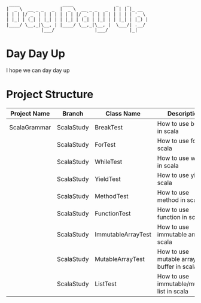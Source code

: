 
```
 ____                ____                _   _       
|  _ \  __ _ _   _  |  _ \  __ _ _   _  | | | |_ __  
| | | |/ _` | | | | | | | |/ _` | | | | | | | | '_ \ 
| |_| | (_| | |_| | | |_| | (_| | |_| | | |_| | |_) |
|____/ \__,_|\__, | |____/ \__,_|\__, |  \___/| .__/ 
             |___/               |___/        |_|   

```
# Day Day Up
I hope we can day day up

# Project Structure
|Project Name| Branch | Class Name | Description|
|------------|--------|------------|------------|
|ScalaGrammar|ScalaStudy| BreakTest|How to use break in scala|
||ScalaStudy| ForTest|How to use for in scala|
||ScalaStudy| WhileTest|How to use while in scala|
||ScalaStudy| YieldTest|How to use yield in scala|
||ScalaStudy| MethodTest|How to use method in scala|
||ScalaStudy| FunctionTest|How to use function in scala|
||ScalaStudy| ImmutableArrayTest|How to use immutable array in scala|
||ScalaStudy| MutableArrayTest|How to use mutable array buffer in scala|
||ScalaStudy| ListTest|How to use immutable/mutable list in scala|

